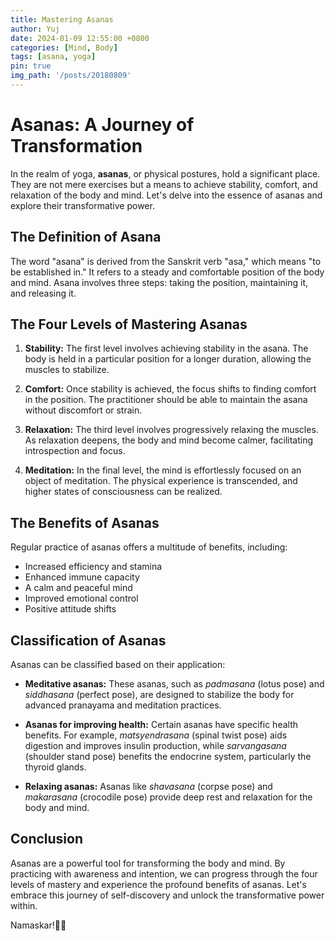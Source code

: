 ```yaml
---
title: Mastering Asanas 
author: Yuj
date: 2024-01-09 12:55:00 +0800
categories: [Mind, Body]
tags: [asana, yoga]
pin: true
img_path: '/posts/20180809'
---
```


# Asanas: A Journey of Transformation

In the realm of yoga, **asanas**, or physical postures, hold a significant place. They are not mere exercises but a means to achieve stability, comfort, and relaxation of the body and mind. Let's delve into the essence of asanas and explore their transformative power.

## The Definition of Asana

The word "asana" is derived from the Sanskrit verb "asa," which means "to be established in." It refers to a steady and comfortable position of the body and mind. Asana involves three steps: taking the position, maintaining it, and releasing it.

## The Four Levels of Mastering Asanas

1. **Stability:** The first level involves achieving stability in the asana. The body is held in a particular position for a longer duration, allowing the muscles to stabilize.

2. **Comfort:** Once stability is achieved, the focus shifts to finding comfort in the position. The practitioner should be able to maintain the asana without discomfort or strain.

3. **Relaxation:** The third level involves progressively relaxing the muscles. As relaxation deepens, the body and mind become calmer, facilitating introspection and focus.

4. **Meditation:** In the final level, the mind is effortlessly focused on an object of meditation. The physical experience is transcended, and higher states of consciousness can be realized.

## The Benefits of Asanas

Regular practice of asanas offers a multitude of benefits, including:
- Increased efficiency and stamina
- Enhanced immune capacity
- A calm and peaceful mind
- Improved emotional control
- Positive attitude shifts

## Classification of Asanas

Asanas can be classified based on their application:

- **Meditative asanas:** These asanas, such as *padmasana* (lotus pose) and *siddhasana* (perfect pose), are designed to stabilize the body for advanced pranayama and meditation practices.

- **Asanas for improving health:** Certain asanas have specific health benefits. For example, *matsyendrasana* (spinal twist pose) aids digestion and improves insulin production, while *sarvangasana* (shoulder stand pose) benefits the endocrine system, particularly the thyroid glands.

- **Relaxing asanas:** Asanas like *shavasana* (corpse pose) and *makarasana* (crocodile pose) provide deep rest and relaxation for the body and mind.

## Conclusion

Asanas are a powerful tool for transforming the body and mind. By practicing with awareness and intention, we can progress through the four levels of mastery and experience the profound benefits of asanas. Let's embrace this journey of self-discovery and unlock the transformative power within.

Namaskar!🙏✨